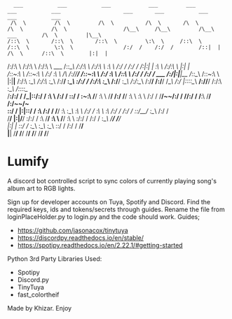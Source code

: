 
      ___           ___           ___            ___         ___           ___           ___                    ___       ___           ___                       ___           ___     
     /\  \         /\  \         /\  \          /\  \       /\  \         /\  \         /\  \                  /\__\     /\__\         /\__\          ___        /\  \         |\__\    
    /::\  \       /::\  \       /::\  \         \:\  \     /::\  \       /::\  \        \:\  \                /:/  /    /:/  /        /::|  |        /\  \      /::\  \        |:|  |   
   /:/\:\  \     /:/\:\  \     /:/\:\  \    ___ /::\__\   /:/\:\  \     /:/\:\  \        \:\  \              /:/  /    /:/  /        /:|:|  |        \:\  \    /:/\:\  \       |:|  |   
  /::\~\:\  \   /::\~\:\  \   /:/  \:\  \  /\  /:/\/__/  /::\~\:\  \   /:/  \:\  \       /::\  \            /:/  /    /:/  /  ___   /:/|:|__|__      /::\__\  /::\~\:\  \      |:|__|__ 
 /:/\:\ \:\__\ /:/\:\ \:\__\ /:/__/ \:\__\ \:\/:/  /    /:/\:\ \:\__\ /:/__/ \:\__\     /:/\:\__\          /:/__/    /:/__/  /\__\ /:/ |::::\__\  __/:/\/__/ /:/\:\ \:\__\     /::::\__\
 \/__\:\/:/  / \/_|::\/:/  / \:\  \ /:/  /  \::/  /     \:\~\:\ \/__/ \:\  \  \/__/    /:/  \/__/          \:\  \    \:\  \ /:/  / \/__/~~/:/  / /\/:/  /    \/__\:\ \/__/    /:/~~/~   
      \::/  /     |:|::/  /   \:\  /:/  /    \/__/       \:\ \:\__\    \:\  \         /:/  /                \:\  \    \:\  /:/  /        /:/  /  \::/__/          \:\__\     /:/  /     
       \/__/      |:|\/__/     \:\/:/  /                  \:\ \/__/     \:\  \        \/__/                  \:\  \    \:\/:/  /        /:/  /    \:\__\           \/__/     \/__/      
                  |:|  |        \::/  /                    \:\__\        \:\__\                               \:\__\    \::/  /        /:/  /      \/__/                                
                   \|__|         \/__/                      \/__/         \/__/                                \/__/     \/__/         \/__/                                            
# Lumify
A discord bot controlled script to sync colors of currently playing song's album art to RGB lights.

Sign up for developer accounts on Tuya, Spotify and Discord. Find the required keys, ids and tokens/secrets through guides. Rename the file from loginPlaceHolder.py to login.py 
and the code should work.
Guides;
- https://github.com/jasonacox/tinytuya
- https://discordpy.readthedocs.io/en/stable/
- https://spotipy.readthedocs.io/en/2.22.1/#getting-started

Python 3rd Party Libraries Used:
- Spotipy
- Discord.py
- TinyTuya
- fast_colortheif

Made by Khizar. Enjoy
